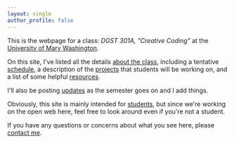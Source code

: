 ```yaml
---
layout: single
author_profile: false
---
```


This is the webpage for a class: _DGST 301A, "Creative Coding"_ at the [University of Mary Washington](http://www.umw.edu).

On this site, I've listed all the details [about the class](/about), including a tentative [schedule](/schedule), a description of the [projects](/projects) that students will be working on, and a list of some helpful [resources](/resources).

I'll also be posting [updates](/updates) as the semester goes on and I add things.

Obviously, this site is mainly intended for [students](/roster), but since we're working on the open web here, feel free to look around even if you're not a student.

If you have any questions or concerns about what you see here, please [contact me](http://www.zachwhalen.net/contact).